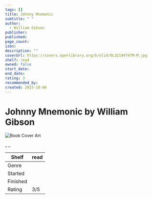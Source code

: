 ```yaml
---
tags: []
title: Johnny Mnemonic
subtitle: " "
author:
  - William Gibson
publisher:
published:
page_count:
isbn:
description: ""
coverUrl: https://covers.openlibrary.org/b/olid/OL32194747M-M.jpg
shelf: read
owned: false
start_date:
end_date:
rating: 3
recommended_by:
created: 2015-10-06
---
```


# Johnny Mnemonic by William Gibson

![Book Cover Art](https://covers.openlibrary.org/b/olid/OL32194747M-M.jpg)

_ _

| Shelf | read |
| --- | --- |
| Genre |  |
| Started |  |
| Finished |  |
| Rating | 3/5 |

